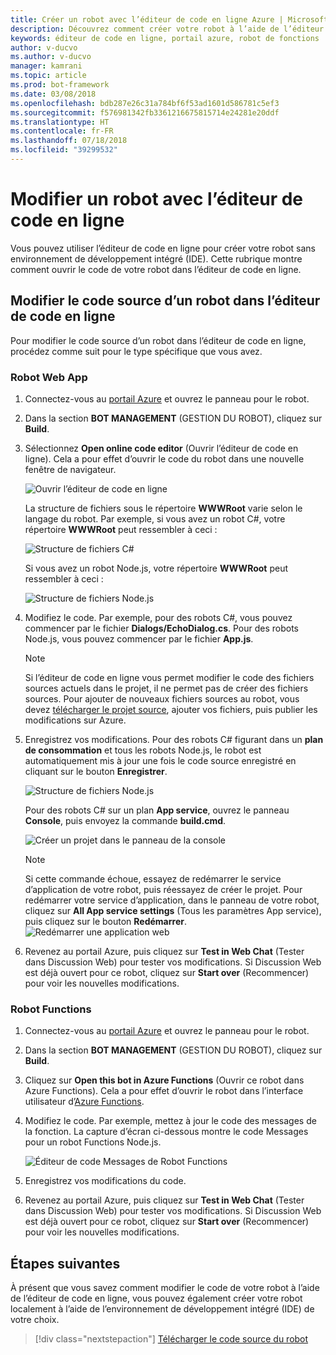 ```yaml
---
title: Créer un robot avec l’éditeur de code en ligne Azure | Microsoft Docs
description: Découvrez comment créer votre robot à l’aide de l’éditeur de code en ligne dans Service Bot.
keywords: éditeur de code en ligne, portail azure, robot de fonctions
author: v-ducvo
ms.author: v-ducvo
manager: kamrani
ms.topic: article
ms.prod: bot-framework
ms.date: 03/08/2018
ms.openlocfilehash: bdb287e26c31a784bf6f53ad1601d586781c5ef3
ms.sourcegitcommit: f576981342fb3361216675815714e24281e20ddf
ms.translationtype: HT
ms.contentlocale: fr-FR
ms.lasthandoff: 07/18/2018
ms.locfileid: "39299532"
---
```

# <a name="edit-a-bot-with-online-code-editor"></a>Modifier un robot avec l’éditeur de code en ligne

Vous pouvez utiliser l’éditeur de code en ligne pour créer votre robot sans environnement de développement intégré (IDE). Cette rubrique montre comment ouvrir le code de votre robot dans l’éditeur de code en ligne. 

## <a name="edit-bot-source-code-in-online-code-editor"></a>Modifier le code source d’un robot dans l’éditeur de code en ligne

Pour modifier le code source d’un robot dans l’éditeur de code en ligne, procédez comme suit pour le type spécifique que vous avez.

### <a name="web-app-bot"></a>Robot Web App
1. Connectez-vous au [portail Azure](http://portal.azure.com) et ouvrez le panneau pour le robot.
2. Dans la section **BOT MANAGEMENT** (GESTION DU ROBOT), cliquez sur **Build**.
3. Sélectionnez **Open online code editor** (Ouvrir l’éditeur de code en ligne). Cela a pour effet d’ouvrir le code du robot dans une nouvelle fenêtre de navigateur. 

   ![Ouvrir l’éditeur de code en ligne](~/media/azure-bot-build/open-online-code-editor.png)

   La structure de fichiers sous le répertoire **WWWRoot** varie selon le langage du robot. Par exemple, si vous avez un robot C#, votre répertoire **WWWRoot** peut ressembler à ceci :

   ![Structure de fichiers C#](~/media/azure-bot-build/cs-wwwroot-structure.png)

   Si vous avez un robot Node.js, votre répertoire **WWWRoot** peut ressembler à ceci :

   ![Structure de fichiers Node.js](~/media/azure-bot-build/node-wwwroot-structure.png)

4. Modifiez le code. Par exemple, pour des robots C#, vous pouvez commencer par le fichier **Dialogs/EchoDialog.cs**. Pour des robots Node.js, vous pouvez commencer par le fichier **App.js**.

   > [!NOTE]
   > Si l’éditeur de code en ligne vous permet modifier le code des fichiers sources actuels dans le projet, il ne permet pas de créer des fichiers sources. Pour ajouter de nouveaux fichiers sources au robot, vous devez [télécharger le projet source](bot-service-build-download-source-code.md), ajouter vos fichiers, puis publier les modifications sur Azure.

5. Enregistrez vos modifications. Pour des robots C# figurant dans un **plan de consommation** et tous les robots Node.js, le robot est automatiquement mis à jour une fois le code source enregistré en cliquant sur le bouton **Enregistrer**. 

   ![Structure de fichiers Node.js](~/media/azure-bot-build/node-save-file.png)

   Pour des robots C# sur un plan **App service**, ouvrez le panneau **Console**, puis envoyez la commande **build.cmd**. 

   ![Créer un projet dans le panneau de la console](~/media/azure-bot-build/cs-console-build-cmd.png)
 
   > [!NOTE]
   > Si cette commande échoue, essayez de redémarrer le service d’application de votre robot, puis réessayez de créer le projet. Pour redémarrer votre service d’application, dans le panneau de votre robot, cliquez sur **All App service settings** (Tous les paramètres App service), puis cliquez sur le bouton **Redémarrer**.
   > ![Redémarrer une application web](~/media/azure-bot-build/open-online-code-editor-restart-appservice.png)

6. Revenez au portail Azure, puis cliquez sur **Test in Web Chat** (Tester dans Discussion Web) pour tester vos modifications. Si Discussion Web est déjà ouvert pour ce robot, cliquez sur **Start over** (Recommencer) pour voir les nouvelles modifications.

### <a name="functions-bot"></a>Robot Functions

1. Connectez-vous au [portail Azure](http://portal.azure.com) et ouvrez le panneau pour le robot.
2. Dans la section **BOT MANAGEMENT** (GESTION DU ROBOT), cliquez sur **Build**.
3. Cliquez sur **Open this bot in Azure Functions** (Ouvrir ce robot dans Azure Functions). Cela a pour effet d’ouvrir le robot dans l’interface utilisateur d’<a href="http://go.microsoft.com/fwlink/?linkID=747839" target="_blank">Azure Functions</a>. 
4. Modifiez le code. Par exemple, mettez à jour le code des messages de la fonction. La capture d’écran ci-dessous montre le code Messages pour un robot Functions Node.js.

   ![Éditeur de code Messages de Robot Functions](~/media/azure-bot-build/functions-messages-code.png)

5. Enregistrez vos modifications du code.
6. Revenez au portail Azure, puis cliquez sur **Test in Web Chat** (Tester dans Discussion Web) pour tester vos modifications. Si Discussion Web est déjà ouvert pour ce robot, cliquez sur **Start over** (Recommencer) pour voir les nouvelles modifications.

## <a name="next-steps"></a>Étapes suivantes
À présent que vous savez comment modifier le code de votre robot à l’aide de l’éditeur de code en ligne, vous pouvez également créer votre robot localement à l’aide de l’environnement de développement intégré (IDE) de votre choix.

> [!div class="nextstepaction"]
> [Télécharger le code source du robot](bot-service-build-download-source-code.md)
